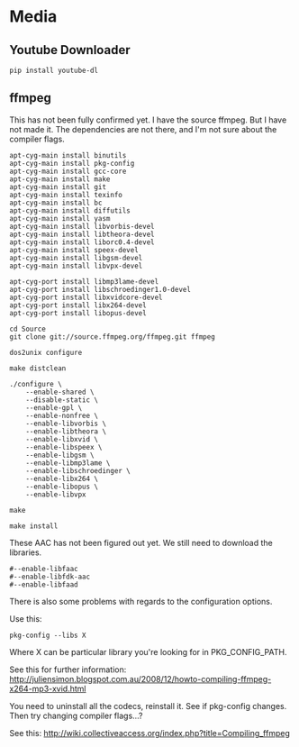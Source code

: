 Media
=====

Youtube Downloader
------------------

```
pip install youtube-dl
```

ffmpeg
------

This has not been fully confirmed yet. I have the source ffmpeg. But I have not made it. The dependencies are not there, and I'm not sure about the compiler flags.

```
apt-cyg-main install binutils
apt-cyg-main install pkg-config
apt-cyg-main install gcc-core
apt-cyg-main install make
apt-cyg-main install git
apt-cyg-main install texinfo
apt-cyg-main install bc
apt-cyg-main install diffutils
apt-cyg-main install yasm
apt-cyg-main install libvorbis-devel
apt-cyg-main install libtheora-devel
apt-cyg-main install liborc0.4-devel
apt-cyg-main install speex-devel
apt-cyg-main install libgsm-devel
apt-cyg-main install libvpx-devel

apt-cyg-port install libmp3lame-devel
apt-cyg-port install libschroedinger1.0-devel
apt-cyg-port install libxvidcore-devel
apt-cyg-port install libx264-devel
apt-cyg-port install libopus-devel

cd Source
git clone git://source.ffmpeg.org/ffmpeg.git ffmpeg

dos2unix configure 

make distclean

./configure \
    --enable-shared \
    --disable-static \
    --enable-gpl \
    --enable-nonfree \
    --enable-libvorbis \
    --enable-libtheora \
    --enable-libxvid \
    --enable-libspeex \
    --enable-libgsm \
    --enable-libmp3lame \
    --enable-libschroedinger \
    --enable-libx264 \
    --enable-libopus \
    --enable-libvpx

make

make install
```

These AAC has not been figured out yet. We still need to download the libraries.

```
#--enable-libfaac
#--enable-libfdk-aac
#--enable-libfaad
```

There is also some problems with regards to the configuration options.

Use this:

```
pkg-config --libs X
```

Where X can be particular library you're looking for in PKG_CONFIG_PATH.

See this for further information: http://juliensimon.blogspot.com.au/2008/12/howto-compiling-ffmpeg-x264-mp3-xvid.html

You need to uninstall all the codecs, reinstall it. See if pkg-config changes. Then try changing compiler flags...?

See this: http://wiki.collectiveaccess.org/index.php?title=Compiling_ffmpeg